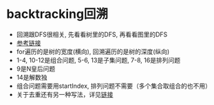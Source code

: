 # backtracking回溯
- 回溯跟DFS很相关, 先看看树里的DFS, 再看看图里的DFS
- [参考链接](https://github.com/youngyangyang04/leetcode-master)
- for遍历的是树的宽度(横向), 回溯遍历的是树的深度(纵向)
- 1-4, 10-12是组合问题, 5-6, 13是子集问题, 7-8, 16是排列问题
- 9是N皇后问题
- 14是解数独
- 组合问题需要用startIndex, 排列问题不需要（多个集合取组合的也不用）
- 关于去重还有另一种写法，详见[链接](https://github.com/youngyangyang04/leetcode-master/blob/master/problems/%E5%9B%9E%E6%BA%AF%E7%AE%97%E6%B3%95%E5%8E%BB%E9%87%8D%E9%97%AE%E9%A2%98%E7%9A%84%E5%8F%A6%E4%B8%80%E7%A7%8D%E5%86%99%E6%B3%95.md)